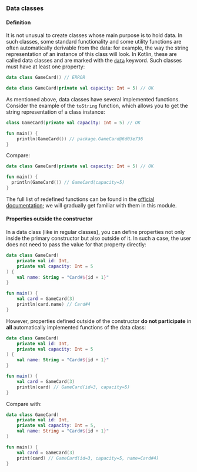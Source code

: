 ### Data classes

#### Definition

It is not unusual to create classes whose main purpose is to hold data.
In such classes, some standard functionality and some utility functions
are often automatically derivable from the data: for example,
the way the string representation of an instance of this class will look.
In Kotlin, these are called data classes and are marked with the [`data`](https://kotlinlang.org/docs/data-classes.html) keyword.
Such classes must have at least one property:

```kotlin
data class GameCard() // ERROR
```

```kotlin
data class GameCard(private val capacity: Int = 5) // OK
```

As mentioned above, data classes have several implemented functions.
Consider the example of the `toString` function,
which allows you to get the string representation of a class instance:

```kotlin
class GameCard(private val capacity: Int = 5) // OK

fun main() {
    println(GameCard()) // package.GameCard@6d03e736
}
```

Compare:

```kotlin
data class GameCard(private val capacity: Int = 5) // OK

fun main() {
  println(GameCard()) // GameCard(capacity=5)
}
```

The full list of redefined functions can be found in the [official documentation](https://kotlinlang.org/docs/data-classes.html);
we will gradually get familiar with them in this module.

#### Properties outside the constructor

In a data class (like in regular classes), you can define properties not only inside the primary constructor
but also outside of it.
In such a case, the user does not need to pass the value for that property directly:

```kotlin
data class GameCard(
    private val id: Int, 
    private val capacity: Int = 5
) {
    val name: String = "Card#${id + 1}"
}

fun main() {
    val card = GameCard(3)
    println(card.name) // Card#4
}
```

However, properties defined outside of the constructor **do not participate** in **all** automatically implemented functions of the data class:

```kotlin
data class GameCard(
    private val id: Int, 
    private val capacity: Int = 5
) {
    val name: String = "Card#${id + 1}"
}

fun main() {
    val card = GameCard(3)
    println(card) // GameCard(id=3, capacity=5)
}
```

Compare with:

```kotlin
data class GameCard(
    private val id: Int,
    private val capacity: Int = 5,
    val name: String = "Card#${id + 1}"
)

fun main() {
    val card = GameCard(3)
    print(card) // GameCard(id=3, capacity=5, name=Card#4)
}
```
